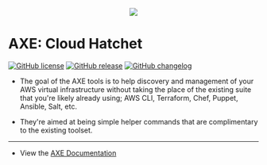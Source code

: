 <p align="center">
  <a href="https://github.com/kxseven/axe">
  <img src="https://rawgit.com/kxseven/axe/master/docs/media/images/logo.png">
  </a>
</p>

# AXE: Cloud Hatchet

[![GitHub license](https://img.shields.io/github/license/kxseven/axe.svg?style=flat-square)](https://github.com/kxseven/axe/blob/master/LICENSE)
[![GitHub release](https://img.shields.io/github/release/kxseven/axe.svg?style=flat-square)](https://github.com/kxseven/axe/releases)
[![GitHub changelog](https://img.shields.io/badge/docs-CHANGELOG-orange.svg?style=flat-square)](http://awsaxe.readthedocs.io/en/latest/content/about/release-notes/)

 - The goal of the AXE tools is to help discovery and management of your AWS virtual infrastructure without taking the place of the existing suite that you're likely already using; AWS CLI, Terraform, Chef, Puppet, Ansible, Salt, etc.

 - They're aimed at being simple helper commands that are complimentary to the existing toolset.

---

 - View the [AXE Documentation]

[AXE Documentation]: http://awsaxe.readthedocs.io/


